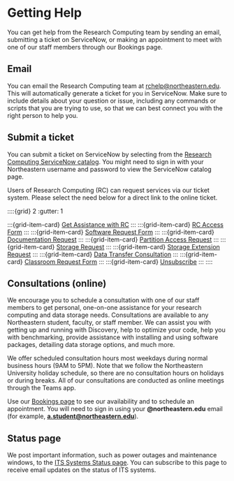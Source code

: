 
# Getting Help

You can get help from the Research Computing team by sending an email,
submitting a ticket on ServiceNow, or making an appointment to meet with one of
our staff members through our Bookings page.

## Email

You can email the Research Computing team at [rchelp@northeastern.edu](mailto:rchelp@northeastern.edu).
This will automatically generate a ticket for you in ServiceNow.
Make sure to include details about your question or issue, including any commands
or scripts that you are trying to use, so that we can best connect you with the right person to help you.

## Submit a ticket

You can submit a ticket on ServiceNow by selecting from the [Research Computing ServiceNow catalog](https://service.northeastern.edu/tech?id=tech_service_category&sys_id=ff07000fdb83b700a37cd206ca961969).
You might need to sign in with your Northeastern username and password to view the ServiceNow catalog page.

Users of Research Computing (RC) can request services via our ticket system. Please select the need below for a direct link to the online ticket.

::::{grid} 2
:gutter: 1

:::{grid-item-card} [Get Assistance with RC](https://bit.ly/NURC-Assistance)
:::
:::{grid-item-card} [RC Access Form](https://bit.ly/NURC-AccessRequest)
:::
:::{grid-item-card} [Software Request Form](https://bit.ly/NURC-Software)
:::
:::{grid-item-card} [Documentation Request](https://bit.ly/NURC-Documentation)
:::
:::{grid-item-card} [Partition Access Request](https://bit.ly/NURC-PartitionAccess)
:::
:::{grid-item-card} [Storage Request](https://bit.ly/NURC-NewStorage)
:::
:::{grid-item-card} [Storage Extension Request](https://bit.ly/NURC-StorageExtension)
:::
:::{grid-item-card} [Data Transfer Consultation](https://bit.ly/NURC-DataTransfer)
:::
:::{grid-item-card} [Classroom Request Form](https://bit.ly/NURC-Classroom)
:::
:::{grid-item-card} [Unsubscribe](https://bit.ly/NURC-Unsubscribe)
:::
::::

## Consultations (online)

We encourage you to schedule a consultation with one of our staff members to get personal, one-on-one assistance for your research computing and data storage needs.
Consultations are available to any Northeastern student, faculty, or staff member. We can assist you with getting up and running with Discovery, help to optimize your code, help you with benchmarking,
provide assistance with installing and using software packages, detailing data storage options, and much more.

We offer scheduled consultation hours most weekdays during normal business hours (9AM to 5PM). Note that we follow the Northeastern University
holiday schedule, so there are no consultation hours on holidays or during breaks. All of our consultations are conducted as online
meetings through the Teams app.

Use our [Bookings page](https://rc.northeastern.edu/support/consulting/) to see our availability and to schedule an appointment.
You will need to sign in using your **@northeastern.edu** email (for example, **a.student@northeastern.edu**).

## Status page

We post important information, such as power outages and maintenance windows, to the [ITS Systems Status page](https://northeastern.statuspage.io/).
You can subscribe to this page to receive email updates on the status of ITS systems.

[RC Assistance]: https://bit.ly/NURC-Assistance
[Access Request]: https://bit.ly/NURC-AccessRequest
[Software Request]: https://bit.ly/NURC-Software
[Documentation Request]: https://bit.ly/NURC-Documentation
[Cluster Partition Access]: https://bit.ly/NURC-PartitionAccess
[New Storage Request]: https://bit.ly/NURC-NewStorage
[Storage Extension Request]: https://bit.ly/NURC-StorageExtension
[Data Transfer Consultation]: https://bit.ly/NURC-DataTransfer
[Classroom Request]: https://bit.ly/NURC-Classroom
[Unsubscribe]: https://bit.ly/NURC-Unsubscribe
